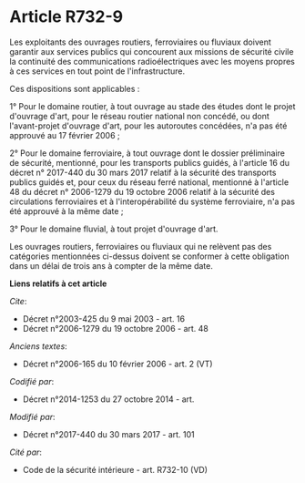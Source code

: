 # Article R732-9

Les exploitants des ouvrages routiers, ferroviaires ou fluviaux doivent garantir aux services publics qui concourent aux
missions de sécurité civile la continuité des communications radioélectriques avec les moyens propres à ces services en tout
point de l'infrastructure. 

Ces dispositions sont applicables : 

1° Pour le domaine routier, à tout ouvrage au stade des études dont le projet d'ouvrage d'art, pour le réseau routier
national non concédé, ou dont l'avant-projet d'ouvrage d'art, pour les autoroutes concédées, n'a pas été approuvé au 17
février 2006 ; 

2° Pour le domaine ferroviaire, à tout ouvrage dont le dossier préliminaire de sécurité, mentionné, pour les transports
publics guidés, à l'article 16 du décret        n° 2017-440 du 30 mars 2017 relatif à la sécurité des transports publics
guidés et, pour ceux du réseau ferré national, mentionné à l'article 48 du décret n° 2006-1279 du 19 octobre 2006 relatif à
la sécurité des circulations ferroviaires et à l'interopérabilité du système ferroviaire, n'a pas été approuvé à la même
date ; 

3° Pour le domaine fluvial, à tout projet d'ouvrage d'art. 

Les ouvrages routiers, ferroviaires ou fluviaux qui ne relèvent pas des catégories mentionnées ci-dessus doivent se conformer
à cette obligation dans un délai de trois ans à compter de la même date.

**Liens relatifs à cet article**

_Cite_:

  - Décret n°2003-425 du 9 mai 2003 - art. 16
  - Décret n°2006-1279 du 19 octobre 2006 - art. 48

_Anciens textes_:

  - Décret n°2006-165 du 10 février 2006 - art. 2 (VT)

_Codifié par_:

  - Décret n°2014-1253 du 27 octobre 2014 - art.

_Modifié par_:

  - Décret n°2017-440 du 30 mars 2017 - art. 101

_Cité par_:

  - Code de la sécurité intérieure - art. R732-10 (VD)
